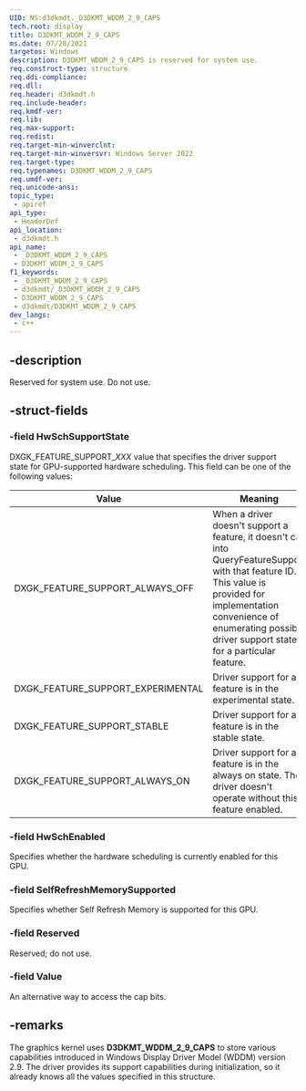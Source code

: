 ```yaml
---
UID: NS:d3dkmdt._D3DKMT_WDDM_2_9_CAPS
tech.root: display
title: D3DKMT_WDDM_2_9_CAPS
ms.date: 07/28/2021
targetos: Windows
description: D3DKMT_WDDM_2_9_CAPS is reserved for system use.
req.construct-type: structure
req.ddi-compliance: 
req.dll: 
req.header: d3dkmdt.h
req.include-header: 
req.kmdf-ver: 
req.lib: 
req.max-support: 
req.redist: 
req.target-min-winverclnt: 
req.target-min-winversvr: Windows Server 2022
req.target-type: 
req.typenames: D3DKMT_WDDM_2_9_CAPS
req.umdf-ver: 
req.unicode-ansi: 
topic_type:
 - apiref
api_type:
 - HeaderDef
api_location:
 - d3dkmdt.h
api_name:
 - _D3DKMT_WDDM_2_9_CAPS
 - D3DKMT_WDDM_2_9_CAPS
f1_keywords:
 - _D3DKMT_WDDM_2_9_CAPS
 - d3dkmdt/_D3DKMT_WDDM_2_9_CAPS
 - D3DKMT_WDDM_2_9_CAPS
 - d3dkmdt/D3DKMT_WDDM_2_9_CAPS
dev_langs:
 - c++
---
```


## -description

Reserved for system use. Do not use.

## -struct-fields

### -field HwSchSupportState

DXGK_FEATURE_SUPPORT_*XXX* value that specifies the driver support state for GPU-supported hardware scheduling. This field can be one of the following values:

| Value | Meaning |
| ----- | ------- |
| DXGK_FEATURE_SUPPORT_ALWAYS_OFF | When a driver doesn't support a feature, it doesn't call into QueryFeatureSupport with that feature ID. This value is provided for implementation convenience of enumerating possible driver support states for a particular feature. |
| DXGK_FEATURE_SUPPORT_EXPERIMENTAL | Driver support for a feature is in the experimental state. |
| DXGK_FEATURE_SUPPORT_STABLE       | Driver support for a feature is in the stable state.       |
| DXGK_FEATURE_SUPPORT_ALWAYS_ON    | Driver support for a feature is in the always on state. The driver doesn't operate without this feature enabled. |

### -field HwSchEnabled

Specifies whether the hardware scheduling is currently enabled for this GPU.

### -field SelfRefreshMemorySupported

Specifies whether Self Refresh Memory is supported for this GPU.

### -field Reserved

Reserved; do not use.

### -field Value

An alternative way to access the cap bits.

## -remarks

The graphics kernel uses **D3DKMT_WDDM_2_9_CAPS** to store various capabilities introduced in Windows Display Driver Model (WDDM) version 2.9. The driver provides its support capabilities during initialization, so it already knows all the values specified in this structure.
